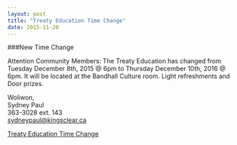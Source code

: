 ```yaml
---
layout: post
title: "Treaty Education Time Change"
date: 2015-11-20
---
```


###New Time Change

Attention Community Members: The Treaty Education has changed from Tuesday December 8th, 2015 @ 6pm to Thursday December 10th, 2016 @ 6pm.  It will be located at the Bandhall Culture room. Light refreshments and Door prizes.<!--end-excerpt-->

Woliwon,  
Sydney Paul  
363-3028 ext. 143  
sydneypaul@kingsclear.ca  

[Treaty Education Time Change](/assets/resource-development-coordinator-notices/2015/Treaty-ED-Nov-20-2015-newsletter.pdf)